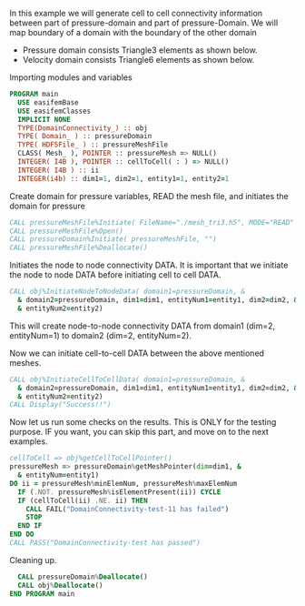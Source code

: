 In this example we will generate cell to cell connectivity information between part of pressure-domain and part of pressure-Domain. We will map boundary of a domain with the boundary of the other domain

- Pressure domain consists Triangle3 elements as shown below.
- Velocity domain consists Triangle6 elements as shown below.

Importing modules and variables

```fortran
PROGRAM main
  USE easifemBase
  USE easifemClasses
  IMPLICIT NONE
  TYPE(DomainConnectivity_) :: obj
  TYPE( Domain_ ) :: pressureDomain
  TYPE( HDF5File_ ) :: pressureMeshFile
  CLASS( Mesh_ ), POINTER :: pressureMesh => NULL()
  INTEGER( I4B ), POINTER :: cellToCell( : ) => NULL()
  INTEGER( I4B ) :: ii
  INTEGER(i4b) :: dim1=1, dim2=1, entity1=1, entity2=1
```

Create domain for pressure variables, READ the mesh file, and initiates the domain for pressure

```fortran
CALL pressureMeshFile%Initiate( FileName="./mesh_tri3.h5", MODE="READ" )
CALL pressureMeshFile%Open()
CALL pressureDomain%Initiate( pressureMeshFile, "")
CALL pressureMeshFile%Deallocate()
```

Initiates the node to node connectivity DATA. It is important that we initiate the node to node DATA before initiating cell to cell DATA.

```fortran
CALL obj%InitiateNodeToNodeData( domain1=pressureDomain, &
  & domain2=pressureDomain, dim1=dim1, entityNum1=entity1, dim2=dim2, &
  & entityNum2=entity2)
```

This will create node-to-node connectivity DATA from domain1 (dim=2, entityNum=1) to domain2 (dim=2, entityNum=2).

Now we can initiate cell-to-cell DATA between the above mentioned meshes.

```fortran
CALL obj%InitiateCellToCellData( domain1=pressureDomain, &
  & domain2=pressureDomain, dim1=dim1, entityNum1=entity1, dim2=dim2, &
  & entityNum2=entity2)
CALL Display("Success!!")
```

Now let us run some checks on the results. This is ONLY for the testing purpose. IF you want, you can skip this part, and move on to the next examples.

```fortran
cellToCell => obj%getCellToCellPointer()
pressureMesh => pressureDomain%getMeshPointer(dim=dim1, &
  & entityNum=entity1)
DO ii = pressureMesh%minElemNum, pressureMesh%maxElemNum
  IF (.NOT. pressureMesh%isElementPresent(ii)) CYCLE
  IF (cellToCell(ii) .NE. ii) THEN
    CALL FAIL("DomainConnectivity-test-11 has failed")
    STOP
  END IF
END DO
CALL PASS("DomainConnectivity-test has passed")
```

Cleaning up.

```fortran
  CALL pressureDomain%Deallocate()
  CALL obj%Deallocate()
END PROGRAM main
```
